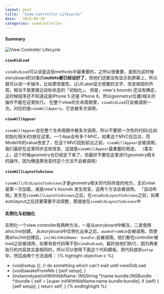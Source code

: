 ```yaml
---
layout: post
title:  "View Controller Lifecycle"
date:   2014-09-30
categories: viewController
---
```


#### Summary
![View Controller Lifecycle]({{site.url}}/assets/VCLifecycle.png)

#### `viewDidLoad`
`viewDidLoad`可以说是这些methods中最重要的，之所以很重要，是因为这时候storyboard的对象的**outlets都已经设好了**，但他们还都没有显示到屏幕上，所以就可以进一步操作，比如更改属性，让UILabel显示想要的文字、改变按钮的外观，相当于是更接近目标状态的「初始化」。
但是，view's bounds 还没有确定，这时候程序还不知道这是iPhone 5 还是 iPhone 6，所以geometry(位置)相关的操作不能在这里执行。
在整个view的生命周期里，`viewDidLoad`只会被调用一次。对应的是`viewWillAppera`，它会被多次调用。

#### `viewWillAppear`
`viewWillAppear`会在整个生命周期中被多次调用，所以不要把一次性的代码(比如初始化相关的)放在这里。一个App会有多个MVC，如果这个MVC在后台，而Model中的value改变了，在这个MVC回到前台之前，`viewWillAppear`会被调用，我们最好在这里同步这些改变，这就是`viewWillAppear`最重要的用途。
（事实上，这个时候geometry也已经定下来了，但最好不要在这里进行geometry相关的操作，因为横竖屏改变时这个方法不会被调用）

#### `viewWillLayoutSubviews`
`viewWill/DidLayoutSubviews`才是geometry相关的代码存放的地方，无论view是第一次加载，或是view's bounds 发生改变，这两个方法会被调用。
「自动布局」发生在`viewWillLayoutSubviews`之后，在`veiwDidLayoutSubviews`之前，如果autolayout之后还要需要手动调整，那就放在`viewDidLayoutSubviews`中

#### 实例化与初始化
实例化一个view controller有两种方法，一是从storyboard中解冻，二是使用alloc/init创建。
从storyboard中实例化出来之后，`awakeFromNib`会被调用。而使用alloc/init创建后，`initWithNibName: bundle:`会被调用。他们都在controller被load之前被调用，如果有些代码等不到`viewDidLoad`，最好由他们执行，因为两者执行的内容其实是相同的，所以可以使用下面这个代码模板，把代码放到`setup`中，然后由两个方法调用：
{% highlight objective-c %}
- (void)setup {};   // do something which can't wait until viewDidLoad
- (void)awakeFromNib { [self setup]; }
- (instancetype)initWithNibName: (NSString *)name bundle:(NSBundle *)bundle {
    self = [super initWithNibName:name bundle:bundle];
    if (self) { [self setup]; }
    return self;
}
{% endhighlight %}


